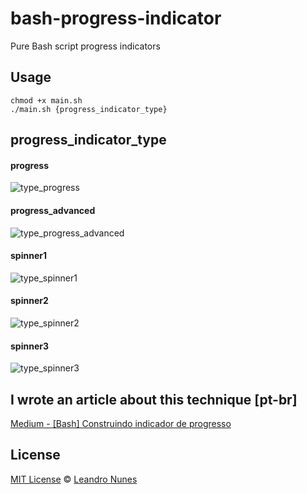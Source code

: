 # bash-progress-indicator
Pure Bash script progress indicators

## Usage
```
chmod +x main.sh
./main.sh {progress_indicator_type}
```

## progress_indicator_type
#### progress
![type_progress](https://user-images.githubusercontent.com/2450417/37887129-6a7fafec-3096-11e8-8bc0-7768e958119e.gif)

#### progress_advanced
![type_progress_advanced](https://user-images.githubusercontent.com/2450417/37887130-6ddce736-3096-11e8-9696-25b86becbce3.gif)

#### spinner1
![type_spinner1](https://user-images.githubusercontent.com/2450417/37887236-0e8ccf0c-3097-11e8-9c6d-c6f4fc60b712.gif)
#### spinner2
![type_spinner2](https://user-images.githubusercontent.com/2450417/37887241-12e1c814-3097-11e8-91b2-e43e96ff8cd0.gif)
#### spinner3
![type_spinner3](https://user-images.githubusercontent.com/2450417/37887242-13012e98-3097-11e8-80cb-ebca61da3109.gif)

## I wrote an article about this technique [pt-br]
[Medium - [Bash] Construindo indicador de progresso](https://medium.com/meninunes/bash-construindo-indicador-de-progresso-8de94c37683)

## License
[MIT License](LICENSE) © [Leandro Nunes](https://lnfnunes.com.br)
